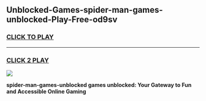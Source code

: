 
## Unblocked-Games-spider-man-games-unblocked-Play-Free-od9sv
<h3>
<a href="https://premium76.site?title=spider-man-games-unblocked&ref=23A">CLICK TO PLAY</a></h3>
<hr>

<h3>
<a href="https://premium76.site?title=spider-man-games-unblocked&ref=23A">CLICK 2 PLAY</a>
  
</h3>

<a href="https://premium76.site?title=spider-man-games-unblocked&ref=23A"><img src="https://clearcache.store/games.png"></a>


**spider-man-games-unblocked games unblocked: Your Gateway to Fun and Accessible Online Gaming**
